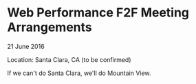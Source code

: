 # Web Performance F2F Meeting Arrangements

21 June 2016

Location: Santa Clara, CA (to be confirmed)

If we can't do Santa Clara, we'll do Mountain View.

